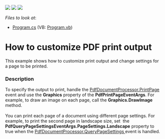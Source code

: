 <!-- default badges list -->
![](https://img.shields.io/endpoint?url=https://codecentral.devexpress.com/api/v1/VersionRange/128595431/17.1.3%2B)
[![](https://img.shields.io/badge/Open_in_DevExpress_Support_Center-FF7200?style=flat-square&logo=DevExpress&logoColor=white)](https://supportcenter.devexpress.com/ticket/details/T334688)
[![](https://img.shields.io/badge/📖_How_to_use_DevExpress_Examples-e9f6fc?style=flat-square)](https://docs.devexpress.com/GeneralInformation/403183)
<!-- default badges end -->
<!-- default file list -->
*Files to look at*:

* [Program.cs](./CS/CustomizePrintSettings/Program.cs) (VB: [Program.vb](./VB/CustomizePrintSettings/Program.vb))
<!-- default file list end -->
# How to customize PDF print output 


This example shows how to customize print output and change settings for a page to be printed. 


<h3>Description</h3>

To specify the output to print, handle the&nbsp;<a href="https://documentation.devexpress.com/#DocumentServer/DevExpressPdfPdfDocumentProcessor_PrintPagetopic">PdfDocumentProcessor.PrintPage </a>event and use the <strong>Graphics</strong> property of the <strong>PdfPrintPageEventArgs</strong>. For example, to draw an image on each page, call the <strong>Graphics.DrawImage</strong> method. <br><br>You can print each page of a document using different page settings. For example, to print the second page in landscape size, set&nbsp; the <strong>PdfQueryPageSettingsEventArgs.PageSettings.Landscape</strong> property to true when the <a href="https://documentation.devexpress.com/#DocumentServer/DevExpressPdfPdfDocumentProcessor_QueryPageSettingstopic">PdfDocumentProcessor.QueryPageSettings </a>event is handled.

<br/>


